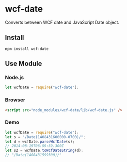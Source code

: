 wcf-date
========

Converts between WCF date and JavaScript Date object.

Install
-------

    npm install wcf-date

Use Module
----------

### Node.js ###

```javascript
let wcfDate = require("wcf-date");
```

### Browser ###

```html
<script src="node_modules/wcf-date/lib/wcf-date.js" />
```

### Demo ###

```javascript
let wcfDate = require("wcf-date");
let s = "/Date(1408431600000-0700)/";
let d = wcfDate.parseWcfDate(s);
// 2014-08-19T06:59:59.300Z
let s2 = wcfDate.toWcfDateString(d);
// "/Date(1408431599300)/"
```